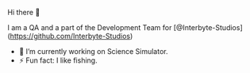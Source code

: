 Hi there 👋

I am a QA and a part of the Development Team for [@Interbyte-Studios] (https://github.com/Interbyte-Studios)

- 🔭 I’m currently working on Science Simulator.
- ⚡ Fun fact: I like fishing.
